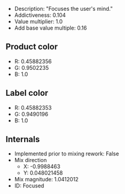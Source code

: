 - Description: "Focuses the user's mind."
- Addictiveness: 0.104
- Value multiplier: 1.0
- Add base value multiple: 0.16
## Product color
- R: 0.45882356
- G: 0.9502235
- B: 1.0
## Label color
- R: 0.45882353
- G: 0.9490196
- B: 1.0
## Internals
- Implemented prior to mixing rework: False
- Mix direction
    - X: -0.9988463
    - Y: 0.048021458
- Mix magnitude: 1.0412012
- ID: Focused